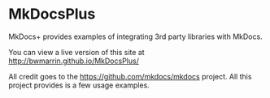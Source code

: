 # MkDocsPlus
MkDocs+ provides examples of integrating 3rd party libraries with MkDocs.

You can view a live version of this site at http://bwmarrin.github.io/MkDocsPlus/

All credit goes to the https://github.com/mkdocs/mkdocs project.  All this project provides is a few usage examples.

